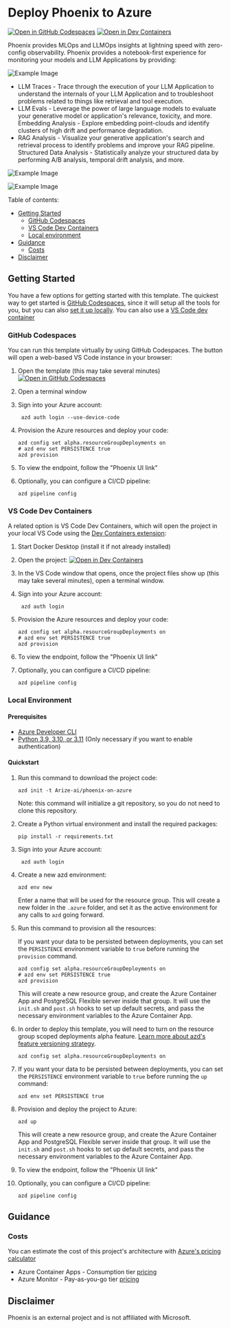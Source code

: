 # Deploy Phoenix to Azure

[![Open in GitHub Codespaces](https://img.shields.io/static/v1?style=for-the-badge&label=GitHub+Codespaces&message=Open&color=brightgreen&logo=github)](https://codespaces.new/arize-ai/phoenix-on-azure)
[![Open in Dev Containers](https://img.shields.io/static/v1?style=for-the-badge&label=Dev%20Containers&message=Open&color=blue&logo=visualstudiocode)](https://vscode.dev/redirect?url=vscode://ms-vscode-remote.remote-containers/cloneInVolume?url=https://github.com/arize-ai/phoenix-on-azure)

Phoenix provides MLOps and LLMOps insights at lightning speed with zero-config observability. Phoenix provides a notebook-first experience for monitoring your models and LLM Applications by providing:

![Example Image](https://storage.googleapis.com/arize-assets/phoenix/assets/images/phoenix_azure_azd3.png)

- LLM Traces - Trace through the execution of your LLM Application to understand the internals of your LLM Application and to troubleshoot problems related to things like retrieval and tool execution.
- LLM Evals - Leverage the power of large language models to evaluate your generative model or application's relevance, toxicity, and more.
  Embedding Analysis - Explore embedding point-clouds and identify clusters of high drift and performance degradation.
- RAG Analysis - Visualize your generative application's search and retrieval process to identify problems and improve your RAG pipeline.
  Structured Data Analysis - Statistically analyze your structured data by performing A/B analysis, temporal drift analysis, and more.

![Example Image](https://storage.googleapis.com/arize-assets/phoenix/assets/images/phoenix_azure_azd2.png)



![Example Image](https://storage.googleapis.com/arize-assets/phoenix/assets/images/phoenix_azure_azd2.png)

Table of contents:

- [Getting Started](#getting-started)
  - [GitHub Codespaces](#github-codespaces)
  - [VS Code Dev Containers](#vs-code-dev-containers)
  - [Local environment](#local-environment)
- [Guidance](#guidance)
  - [Costs](#costs)
- [Disclaimer](#disclaimer)

## Getting Started

You have a few options for getting started with this template. The quickest way to get started is [GitHub Codespaces](#github-codespaces), since it will setup all the tools for you, but you can also [set it up locally](#local-environment). You can also use a [VS Code dev container](#vs-code-dev-containers)

### GitHub Codespaces

You can run this template virtually by using GitHub Codespaces. The button will open a web-based VS Code instance in your browser:

1. Open the template (this may take several minutes)
   [![Open in GitHub Codespaces](https://github.com/codespaces/badge.svg)](placeholder)
2. Open a terminal window
3. Sign into your Azure account:

   ```shell
    azd auth login --use-device-code
   ```

4. Provision the Azure resources and deploy your code:

   ```shell
   azd config set alpha.resourceGroupDeployments on
   # azd env set PERSISTENCE true
   azd provision
   ```

5. To view the endpoint, follow the "Phoenix UI link"

6. Optionally, you can configure a CI/CD pipeline:

   ```shell
   azd pipeline config
   ```

### VS Code Dev Containers

A related option is VS Code Dev Containers, which will open the project in your local VS Code using the [Dev Containers extension](https://marketplace.visualstudio.com/items?itemName=ms-vscode-remote.remote-containers):

1. Start Docker Desktop (install it if not already installed)
2. Open the project:
   [![Open in Dev Containers](https://img.shields.io/static/v1?style=for-the-badge&label=Dev%20Containers&message=Open&color=blue&logo=visualstudiocode)](placeholder)
3. In the VS Code window that opens, once the project files show up (this may take several minutes), open a terminal window.
4. Sign into your Azure account:

   ```shell
    azd auth login
   ```

5. Provision the Azure resources and deploy your code:

   ```shell
   azd config set alpha.resourceGroupDeployments on
   # azd env set PERSISTENCE true
   azd provision
   ```

6. To view the endpoint, follow the "Phoenix UI link"

7. Optionally, you can configure a CI/CD pipeline:

   ```shell
   azd pipeline config
   ```

### Local Environment

#### Prerequisites

- [Azure Developer CLI](https://aka.ms/azure-dev/install)
- [Python 3.9, 3.10, or 3.11](https://www.python.org/downloads/) (Only necessary if you want to enable authentication)

#### Quickstart

1. Run this command to download the project code:

   ```shell
   azd init -t Arize-ai/phoenix-on-azure
   ```

   Note: this command will initialize a git repository, so you do not need to clone this repository.

2. Create a Python virtual environment and install the required packages:

   ```shell
   pip install -r requirements.txt
   ```

3. Sign into your Azure account:

   ```shell
    azd auth login
   ```

4. Create a new azd environment:

   ```shell
   azd env new
   ```

   Enter a name that will be used for the resource group.
   This will create a new folder in the `.azure` folder, and set it as the active environment for any calls to `azd` going forward.

5. Run this command to provision all the resources:

   If you want your data to be persisted between deployments, you can set the `PERSISTENCE` environment variable to `true` before running the `provision` command.

   ```shell
   azd config set alpha.resourceGroupDeployments on
   # azd env set PERSISTENCE true
   azd provision
   ```

   This will create a new resource group, and create the Azure Container App and PostgreSQL Flexible server inside that group.
   It will use the `init.sh` and `post.sh` hooks to set up default secrets, and pass the necessary environment variables to the Azure Container App.

6. In order to deploy this template, you will need to turn on the resource group scoped deployments alpha feature. [Learn more about azd's feature versioning strategy](https://learn.microsoft.com/azure/developer/azure-developer-cli/feature-versioning).

   ```shell
   azd config set alpha.resourceGroupDeployments on
   ```

7. If you want your data to be persisted between deployments, you can set the `PERSISTENCE` environment variable to `true` before running the `up` command:

   ```shell
   azd env set PERSISTENCE true
   ```

8. Provision and deploy the project to Azure:

   ```shell
   azd up
   ```

   This will create a new resource group, and create the Azure Container App and PostgreSQL Flexible server inside that group.
   It will use the `init.sh` and `post.sh` hooks to set up default secrets, and pass the necessary environment variables to the Azure Container App.

9. To view the endpoint, follow the "Phoenix UI link"

10. Optionally, you can configure a CI/CD pipeline:

    ```shell
    azd pipeline config
    ```

## Guidance

### Costs

You can estimate the cost of this project's architecture with [Azure's pricing calculator](https://azure.microsoft.com/pricing/calculator/)

- Azure Container Apps - Consumption tier [pricing](https://azure.microsoft.com/pricing/details/container-apps/)
- Azure Monitor - Pay-as-you-go tier [pricing](https://azure.microsoft.com/pricing/details/monitor/)

## Disclaimer

Phoenix is an external project and is not affiliated with Microsoft.
